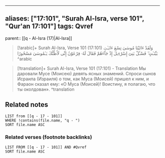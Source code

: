 
---
aliases: ["17:101", "Surah Al-Isra, verse 101", "Qur'an 17:101"]
tags: Qvref
---

parent:: [[q - Al-Isra (17)|Al-Isra]]

> [!arabic]+ Surah Al-Isra, Verse 101 (17:101)
> <span class="quran-arabic">وَلَقَدْ ءَاتَيْنَا مُوسَىٰ تِسْعَ ءَايَـٰتٍۭ بَيِّنَـٰتٍ ۖ فَسْـَٔلْ بَنِىٓ إِسْرَٰٓءِيلَ إِذْ جَآءَهُمْ فَقَالَ لَهُۥ فِرْعَوْنُ إِنِّى لَأَظُنُّكَ يَـٰمُوسَىٰ مَسْحُورًا</span>
^arabic

> [!translation]+ Surah Al-Isra, Verse 101 (17:101) - Translation
> Мы даровали Мусе (Моисею) девять ясных знамений. Спроси сынов Исраила (Израиля) о том, как Муса (Моисей) пришел к ним, и Фараон сказал ему: «О Муса (Моисей)! Воистину, я полагаю, что ты околдован».
^translation



## Related notes
```dataview
LIST from [[q - 17 - 101]]
WHERE !contains(file.name, "q - ")
SORT file.name ASC
```

### Related verses (footnote backlinks)
```dataview
LIST FROM [[q - 17 - 101]] AND #Qvref
SORT file.name ASC
```

